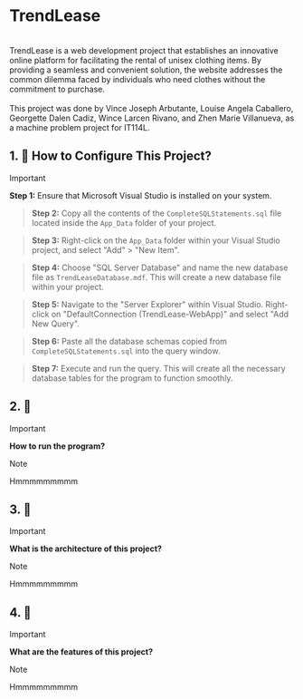 # TrendLease
<br>
TrendLease is a web development project that establishes an innovative online platform for facilitating the rental of unisex clothing items. By providing a seamless and convenient solution, the website addresses the common dilemma faced by individuals who need clothes without the commitment to purchase.  
<br>
<br>
This project was done by Vince Joseph Arbutante, Louise Angela Caballero, Georgette Dalen Cadiz, Wince Larcen Rivano, and Zhen Marie Villanueva, as a machine problem project for IT114L. 

## 1. 💬 How to Configure This Project?

> [!IMPORTANT]
> **Step 1:** Ensure that Microsoft Visual Studio is installed on your system.

> **Step 2:** Copy all the contents of the `CompleteSQLStatements.sql` file located inside the `App_Data` folder of your project.

> **Step 3:** Right-click on the `App_Data` folder within your Visual Studio project, and select "Add" > "New Item".

> **Step 4:** Choose "SQL Server Database" and name the new database file as `TrendLeaseDatabase.mdf`. This will create a new database file within your project.

> **Step 5:** Navigate to the "Server Explorer" within Visual Studio. Right-click on "DefaultConnection (TrendLease-WebApp)" and select "Add New Query".

> **Step 6:** Paste all the database schemas copied from `CompleteSQLStatements.sql` into the query window.

> **Step 7:** Execute and run the query. This will create all the necessary database tables for the program to function smoothly.

## 2. 💬 
> [!IMPORTANT]
> <b>How to run the program?</b>

> [!NOTE]
> Hmmmmmmmmm
>

## 3. 💬 
> [!IMPORTANT]
> <b>What is the architecture of this project?</b>

> [!NOTE]
> Hmmmmmmmmm
>

## 4. 💬 
> [!IMPORTANT]
> <b>What are the features of this project?</b>

> [!NOTE]
> Hmmmmmmmmm
>

